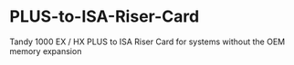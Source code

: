 # PLUS-to-ISA-Riser-Card
Tandy 1000 EX / HX PLUS to ISA Riser Card for systems without the OEM memory expansion
